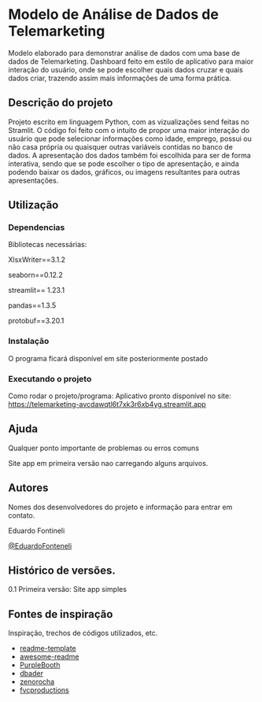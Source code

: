 # Modelo de Análise de Dados de Telemarketing

Modelo elaborado para demonstrar análise de dados com uma base de dados de Telemarketing. Dashboard feito em estilo de aplicativo para maior interação do usuário, onde se pode escolher quais dados cruzar e quais dados criar, trazendo assim mais informações de uma forma prática.

## Descrição do projeto

Projeto escrito em linguagem Python, com as vizualizações send feitas no Stramlit. O código foi feito com o intuito de propor uma maior interação do usuário que pode selecionar informações como idade, emprego, possui ou não casa própria ou quaisquer outras variáveis contidas no banco de dados. 
A apresentação dos dados também foi escolhida para ser de forma interativa, sendo que se pode escolher o tipo de apresentação, e ainda podendo baixar os dados, gráficos, ou imagens resultantes para outras apresentações.

## Utilização

### Dependencias

Bibliotecas necessárias:

XlsxWriter==3.1.2

seaborn==0.12.2

streamlit== 1.23.1

pandas==1.3.5

protobuf==3.20.1

### Instalação

O programa ficará disponível em site posteriormente postado

### Executando o projeto

Como rodar o projeto/programa: 
Aplicativo pronto disponível no site: https://telemarketing-avcdawqtl6t7xk3r6xb4yg.streamlit.app

## Ajuda

Qualquer ponto importante de problemas ou erros comuns

Site app em primeira versão nao carregando alguns arquivos.

## Autores

Nomes dos desenvolvedores do projeto e informação para entrar em contato.

Eduardo Fontineli 

 [@EduardoFonteneli](https://www.linkedin.com/in/carlos-eduardo-fontineli-goncalves/)

## Histórico de versões.

0.1  Primeira versão: Site app simples


## Fontes de inspiração

Inspiração, trechos de códigos utilizados, etc.
* [readme-template](https://gist.github.com/DomPizzie/7a5ff55ffa9081f2de27c315f5018afc)
* [awesome-readme](https://github.com/matiassingers/awesome-readme)
* [PurpleBooth](https://gist.github.com/PurpleBooth/109311bb0361f32d87a2)
* [dbader](https://github.com/dbader/readme-template)
* [zenorocha](https://gist.github.com/zenorocha/4526327)
* [fvcproductions](https://gist.github.com/fvcproductions/1bfc2d4aecb01a834b46)
